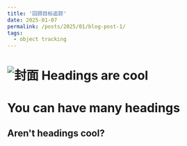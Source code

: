 ```yaml
---
title: '回顾目标追踪'
date: 2025-01-07
permalink: /posts/2025/01/blog-post-1/
tags:
  - object tracking
---
```

![封面](./sea)
Headings are cool
======

You can have many headings
======

Aren't headings cool?
------
